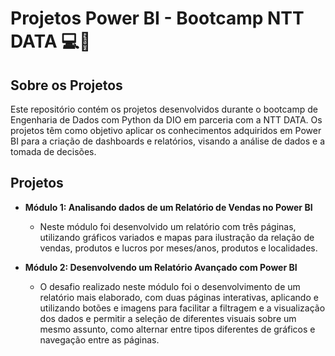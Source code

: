 # Projetos Power BI - Bootcamp NTT DATA 💻🚀

## Sobre os Projetos
Este repositório contém os projetos desenvolvidos durante o bootcamp de Engenharia de Dados com Python da DIO em parceria com a NTT DATA. Os projetos têm como objetivo aplicar os conhecimentos adquiridos em Power BI para a criação de dashboards e relatórios, visando a análise de dados e a tomada de decisões.

## Projetos

* **Módulo 1: Analisando dados de um Relatório de Vendas no Power BI**

    * Neste módulo foi desenvolvido um relatório com três páginas, utilizando gráficos variados e mapas para ilustração da relação de vendas, produtos e lucros por meses/anos, produtos e localidades.

* **Módulo 2: Desenvolvendo um Relatório Avançado com Power BI**

    * O desafio realizado neste módulo foi o desenvolvimento de um relatório mais elaborado, com duas páginas interativas, aplicando e utilizando botões e imagens para facilitar a filtragem e a visualização dos dados e permitir a seleção de diferentes visuais sobre um mesmo assunto, como alternar entre tipos diferentes de gráficos e navegação entre as páginas.

